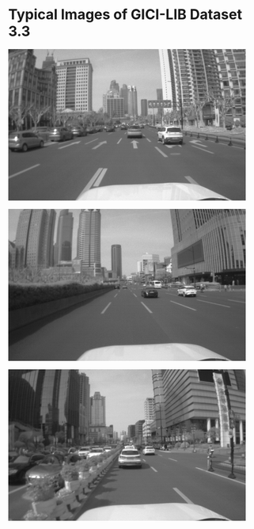 # Typical Images of GICI-LIB Dataset 3.3

<p align="left">
  <img alt="sensorsuit" src="./3.3-1.png" width="480"> 
</p> 

<p align="left">
  <img alt="sensorsuit" src="./3.3-2.png" width="480"> 
</p> 

<p align="left">
  <img alt="sensorsuit" src="./3.3-3.png" width="480"> 
</p> 
